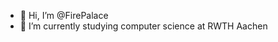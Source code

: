 - 👋 Hi, I’m @FirePalace
- 🌱 I’m currently studying computer science at RWTH Aachen

<!---
FirePalace/FirePalace is a ✨ special ✨ repository because its `README.md` (this file) appears on your GitHub profile.
You can click the Preview link to take a look at your changes.
--->
